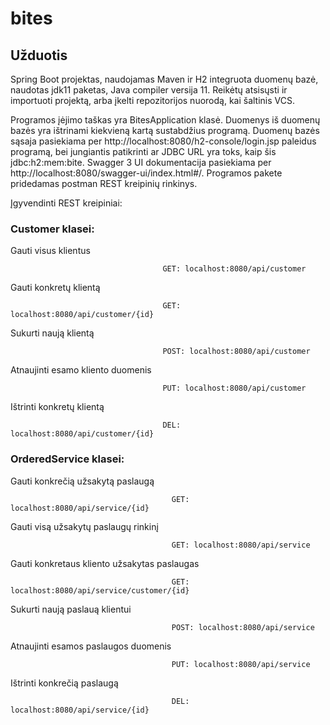# bites
## Užduotis


Spring Boot projektas, naudojamas Maven ir H2 integruota duomenų bazė,
naudotas jdk11 paketas, Java compiler versija 11.
Reikėtų atsisųsti ir importuoti projektą, arba įkelti repozitorijos nuorodą, kai šaltinis VCS.

Programos įėjimo taškas yra BitesApplication klasė.
Duomenys iš duomenų bazės yra ištrinami kiekvieną kartą sustabdžius programą.
Duomenų bazės sąsaja pasiekiama per http://localhost:8080/h2-console/login.jsp paleidus programą, bei jungiantis patikrinti ar JDBC URL yra toks, kaip šis jdbc:h2:mem:bite. Swagger 3 UI dokumentacija pasiekiama per http://localhost:8080/swagger-ui/index.html#/.
Programos pakete pridedamas postman REST kreipinių rinkinys.

Įgyvendinti REST kreipiniai:

### **Customer klasei:**


Gauti visus klientus

                                      GET: localhost:8080/api/customer

Gauti konkretų klientą  

                                      GET: localhost:8080/api/customer/{id}

Sukurti naują klientą

                                      POST: localhost:8080/api/customer

Atnaujinti esamo kliento duomenis

                                      PUT: localhost:8080/api/customer

Ištrinti konkretų klientą

                                      DEL: localhost:8080/api/customer/{id}


### OrderedService klasei:


Gauti konkrečią užsakytą paslaugą

                                        GET: localhost:8080/api/service/{id}

Gauti visą užsakytų paslaugų rinkinį

                                        GET: localhost:8080/api/service

Gauti konkretaus kliento užsakytas paslaugas

                                        GET: localhost:8080/api/service/customer/{id}

Sukurti naują paslauą klientui

                                        POST: localhost:8080/api/service

Atnaujinti esamos paslaugos duomenis

                                        PUT: localhost:8080/api/service

Ištrinti konkrečią paslaugą

                                        DEL: localhost:8080/api/service/{id}
